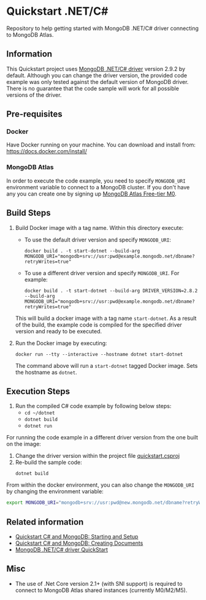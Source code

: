 # Quickstart .NET/C#

Repository to help getting started with MongoDB .NET/C# driver connecting to MongoDB Atlas.

## Information

This Quickstart project uses [MongoDB .NET/C# driver](http://mongodb.github.io/mongo-csharp-driver/) version 2.9.2 by default. Although you can change the driver version, the provided code example was only tested against the default version of MongoDB driver. There is no guarantee that the code sample will work for all possible versions of the driver.

## Pre-requisites 

### Docker 

Have Docker running on your machine. You can download and install from: https://docs.docker.com/install/

### MongoDB Atlas

In order to execute the code example, you need to specify `MONGODB_URI` environment variable to connect to a MongoDB cluster. If you don't have any you can create one by signing up [MongoDB Atlas Free-tier M0](https://docs.atlas.mongodb.com/getting-started/). 

## Build Steps 

1. Build Docker image with a tag name. Within this directory execute: 
   * To use the default driver version and specify `MONGODB_URI`:
      ```
      docker build . -t start-dotnet --build-arg MONGODB_URI="mongodb+srv://usr:pwd@example.mongodb.net/dbname?retryWrites=true"
      ```
   * To use a different driver version and specify `MONGODB_URI`. For example:
      ```
      docker build . -t start-dotnet --build-arg DRIVER_VERSION=2.8.2 --build-arg MONGODB_URI="mongodb+srv://usr:pwd@example.mongodb.net/dbname?retryWrites=true"
      ```
   This will build a docker image with a tag name `start-dotnet`. 
   As a result of the build, the example code is compiled for the specified driver version and ready to be executed.

2. Run the Docker image by executing:
   ```
   docker run --tty --interactive --hostname dotnet start-dotnet
   ```

   The command above will run a `start-dotnet` tagged Docker image. Sets the hostname as `dotnet`. 

## Execution Steps

1. Run the compiled C# code example by following below steps:
   * `cd ~/dotnet`
   * `dotnet build`
   * `dotnet run`

For running the code example in a different driver version from the one built on the image:

1. Change the driver version within the project file [quickstart.csproj](dotnet/quickstart.csproj#L7)
2. Re-build the sample code:
   ```
   dotnet build
   ```

From within the docker environment, you can also change the `MONGODB_URI` by changing the environment variable: 

```sh
export MONGODB_URI="mongodb+srv://usr:pwd@new.mongodb.net/dbname?retryWrites=true"
```


## Related information

* [Quickstart C# and MongoDB: Starting and Setup](https://www.mongodb.com/blog/post/quick-start-c-sharp-and-mongodb-starting-and-setup)
* [Quickstart C# and MongoDB: Creating Documents](https://www.mongodb.com/blog/post/quick-start-c-sharp-and-mongodb--creating-documents)
* [MongoDB .NET/C# driver QuickStart](https://mongodb.github.io/mongo-csharp-driver/2.9/getting_started/quick_tour/)

## Misc

* The use of .Net Core version 2.1+ (with SNI support) is required to connect to MongoDB Atlas shared instances (currently M0/M2/M5).
